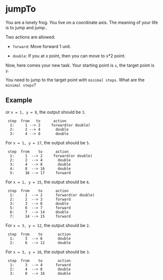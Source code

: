 # jumpTo

You are a lonely frog. You live on a coordinate axis.
The meaning of your life is to jump and jump..

Two actions are allowed:
- `forward`: Move forward 1 unit.

- `double`: If you at x point, then you can move to x*2 point.

Now, here comes your new task. Your starting point is `x`, the target point is `y`.

You need to jump to the target point with `minimal steps`. What are the `minimal steps`?

## Example
or `x = 1, y = 8`, the output should be `3`.

```
 step  from   to      action
  1:     1 --> 2     forward(or double)
  2:     2 --> 4       double
  3:     4 --> 8       double
```

For `x = 1, y = 17`, the output should be `5`.
```
 step  from    to      action
  1:     1  --> 2     forward(or double)
  2:     2  --> 4       double
  3:     4  --> 8       double
  4:     8  --> 16      double
  5:     16 --> 17     forward
```

For `x = 1, y = 15`, the output should be `6`.
```
 step  from    to      action
  1:     1  --> 2      forward(or double)
  2:     2  --> 3      forward
  3:     3  --> 6      double
  5:     6  --> 7      forward
  6:     7  --> 14     double
  7:     14 --> 15     forward
```

For `x = 3, y = 12`, the output should be `2`.
```
 step  from    to       action
  1:     3  --> 6       double
  2:     6  --> 12      double
```

For `x = 3, y = 16`, the output should be `3`.
```
 step  from    to       action
  1:     3  --> 4      forward
  2:     4  --> 8       double
  3:     8  --> 16      double
```

